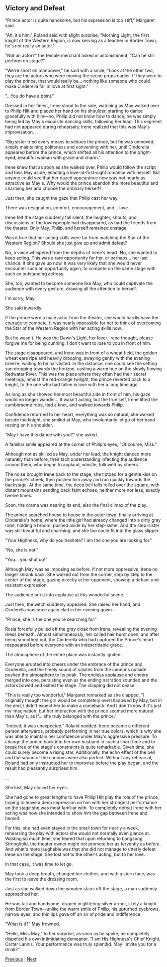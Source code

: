 ## Victory and Defeat
"Prince actor is quite handsome, but his expression is too stiff," Margaret said.



"Ah, it's him," Roland said with slight surprise, "Morning Light, the first knight of the Western Region, is now serving as a teacher in Border Town, he's not really an actor."



"Not an actor?" the female merchant asked in astonishment, "Can he still perform on stage?"



"We're short on manpower," he said with a smile, "Look at the other two, they are the actors who were moving the scene props earlier. If they were to play the prince, that would really be... nothing like someone who could make Cinderella fall in love at first sight."



"...You do have a point."



Dressed in her finest, Irene stood to the side, watching as May walked over to Philip Hilt and placed her hand on his shoulder, starting to dance gracefully with him—no, Philip did not know how to dance; he was simply being led by May's exquisite dancing skills, following her lead. This segment had not appeared during rehearsals; Irene realized that this was May's improvisation.



"Big sister tried every means to seduce the prince, but he was unmoved, simply maintaining politeness and conversing with her, until Cinderella appeared before the prince, which shifted all his attention to the bright-eyed, beautiful woman with grace and charm."



Irene knew that as soon as she walked over, Philip would follow the script and toss May aside, enacting a love-at-first-sight romance with herself. But anyone could see that her dazed appearance now was not nearly as attractive as May's. Why would the prince abandon the more beautiful and charming her and choose the ordinary herself?



Just then, she caught the gaze that Philip cast her way.



There was resignation, comfort, encouragement, and... love.



Irene felt the stage suddenly fall silent; the laughter, shouts, and discussions of the townspeople had disappeared, as had the friends from the theater. Only May, Philip, and herself remained onstage.



Was it true that her acting skills were far from matching the Star of the Western Region? Should she just give up and admit defeat?



No, a voice whispered from the depths of Irene's heart. No, she wanted to keep acting. This was a rare opportunity for her, or perhaps... her last chance. If she gave up now, it was very likely that she would never encounter such an opportunity again, to compete on the same stage with such an outstanding actress.



She, too, wanted to become someone like May, who could captivate the audience with every gesture, drawing all the attention to herself.



I'm sorry, May.



She said inwardly.



If the prince were a male actor from the theater, she would hardly have the courage to compete. It was nearly impossible for her to think of overcoming the Star of the Western Region with her acting skills now.



But he wasn't. He was the Dawn's Light, her lover. Irene thought, please forgive me for being cunning, I don't want to lose to you in front of him.



The stage disappeared, and Irene was in front of a wheat field, the golden wheat ears ripe and heavily drooping, swaying gently with the evening breeze, waiting to be harvested. In the distance, one could see the setting sun dropping towards the horizon, casting a warm hue on the slowly flowing Redwater River. This was the place where they often had their secret meetings, amidst the red-orange twilight, the prince reverted back to a knight, to the one who had fallen in love with her a long time ago.

As long as she showed her most beautiful side in front of him, his gaze would no longer wander... It wasn't acting, but the true self, Irene lifted the cumbersome robe, tied a knot, and walked towards Philip.

Confidence returned to her heart, everything was so natural, she walked beside the knight, she smiled at May, who involuntarily let go of her hand resting on his shoulder.

"May I have this dance with you?" she asked.

A familiar smile appeared at the corner of Philip's eyes, "Of course, Miss."

Although not as skilled as May, under her lead, the knight danced more naturally than before, their tacit understanding infecting the audience around them, who began to applaud, whistle, followed by cheers.

The noise brought Irene back to the stage, she tiptoed for a gentle kiss on the prince's cheek, then pushed him away and ran quickly towards the backstage. At the same time, the deep bell tolls rolled over the square, with distant mountains sending back faint echoes, neither more nor less, exactly twelve times.

Soon, the drama was nearing its end, also the final climax of the play.

The prince searched house to house in the outer town, finally arriving at Cinderella's home, where the little girl had already changed into a dirty gray robe, holding a broom, pushed aside by her step-sister. And the step-sister was still beautiful and charming, and she too could fit into the glass slipper.



"Your Highness, why do you hesitate? I am the one you are looking for."

"No, she is not."

"You... you shut up!"

Although May was as imposing as before, if not more oppressive, Irene no longer shrank back. She walked out from the corner, step by step to the center of the stage, gazing directly at her opponent, showing a defiant and resistant expression.

The audience burst into applause at this wonderful scene.

Just then, the witch suddenly appeared. She raised her hand, and Cinderella was once again clad in her evening gown—

"Prince, she is the one you're searching for."

Rosia forcefully pulled off the gray cloak from Irene, revealing the evening dress beneath. Almost simultaneously, her coiled hair burst open, and after being smoothed out, the Cinderella who had captured the Prince's heart reappeared before everyone with an indescribable grace.

The atmosphere of the entire place was instantly ignited.



Everyone erupted into cheers under the embrace of the prince and Cinderella, and the timely sound of salutes from the cannons outside pushed the atmosphere to its peak. The endless applause and cheers merged into one, persisting even as the ending narration sounded and the actors bowed and exited the stage. The clapping did not cease.



"This is really too wonderful," Margaret remarked as she clapped, "I originally thought the girl would be completely overshadowed by May, but in the end, I didn't expect her to make a comeback. And I don't know if it's just my imagination, but her interaction with the prince seemed more natural than May's, as if... she truly belonged with the prince."



"Indeed, it was unexpected," Roland nodded. Irene became a different person afterwards, probably performing in her true colors, which is why she was able to maintain her confidence under May's aggressive pressure. To change the prince back into her own husband in such a short time and to break free of the stage's constraints is quite remarkable. Given time, she could surely become a rising star. Additionally, the echo effect of the bell and the sound of the cannons were also perfect. Without any rehearsal, Roland had only instructed her to improvise before the play began, and the result had pleasantly surprised him.



...



She lost, May closed her eyes.



She had gone to great lengths to have Philip Hilt play the role of the prince, hoping to leave a deep impression on him with her strongest performance on the stage she was most familiar with. To completely defeat Irene with her acting was how she intended to show him the gap between Irene and herself.



For this, she had even stayed in the small town for nearly a week, rehearsing the play with actors she would not normally even glance at. Wasting so much time, she feared that upon returning to Longsong Stronghold, the theater owner might not promote her as fervently as before. And what's more laughable was that she did not manage to utterly defeat Irene on the stage. She lost not to the other's acting, but to her love.



In that case, it was time to let go.



May took a deep breath, changed her clothes, and with a stern face, was the first to leave the dressing room.



Just as she walked down the wooden stairs off the stage, a man suddenly approached her.

He was tall and handsome, draped in glittering silver armor, likely a knight from Border Town—unlike the warm smile of Philip, his upturned eyebrows, narrow eyes, and thin lips gave off an air of pride and indifference.

"What is it?" May frowned.

"Hello, Miss May," to her surprise, as soon as he spoke, he completely dispelled his own intimidating demeanor, "I am His Highness's Chief Knight, Carter Lannis. Your performance was truly splendid. May I invite you for a drink?"





[Previous](CH0189.md) | [Next](CH0191.md)
